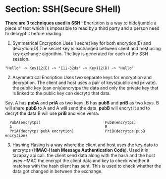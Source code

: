 # Section: SSH(Secure SHell)

**There are 3 techniques used in SSH :**
Encription is a way to hide/jumble a piece of text which is impossible to read by a third party and a person need to decrypt it before reading.

1. Symmetrical Encryption
Uses 1 secret key for both encrytion(E) and decrytion(D).The secret key is exchanged between client and host using key exchange algorithm. The key is generated for each of the SSH session.

`"Hello" -> Key112(E) -> "E11-32ds" -> Key112(D) -> "Hello"`

2. Asymmetrical Encription
Uses two separate keys for encryption and decryption.
The client and host uses a pair of keys(public and private).
the public key (can only)encrytps the data and only the private key that is linked to the public key can decrytp that data.

Say, A has **pubA** and **priA** as two keys. B has **pubB** and **priB** as two keys. B will share **pubB** to A and A will send the data, **pubB** will encryt it and to decryt the data B will use **priB** and vice versa.

      PubA(encrytps)                             PubB(encrytps)
      A                                          B   
      PriA(decrytps pubA encrytion)              PriB(decrytps pubB encrytion)

3. Hashing
Hasing is a way where the client and host uses the key data to encrytps (**HMAC-Hash Message Authentication Code**). Used it in tazapay api call. the client send data along with the hash and the host uses HMAC the encrypt the client data and key to check whether it matches with the hash client has sent. This is used to check whether the data got changed in between the exchange.